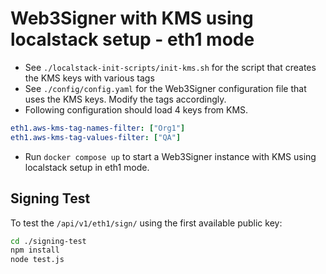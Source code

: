 # Web3Signer with KMS using localstack setup - eth1 mode

- See `./localstack-init-scripts/init-kms.sh` for the script that creates the KMS keys with various tags
- See `./config/config.yaml` for the Web3Signer configuration file that uses the KMS keys. Modify the tags accordingly. 
- Following configuration should load 4 keys from KMS.
```yaml
eth1.aws-kms-tag-names-filter: ["Org1"]
eth1.aws-kms-tag-values-filter: ["QA"]
``` 
- Run `docker compose up` to start a Web3Signer instance with KMS using localstack setup in eth1 mode.

## Signing Test

To test the `/api/v1/eth1/sign/` using the first available public key:

```sh
cd ./signing-test
npm install
node test.js
```
